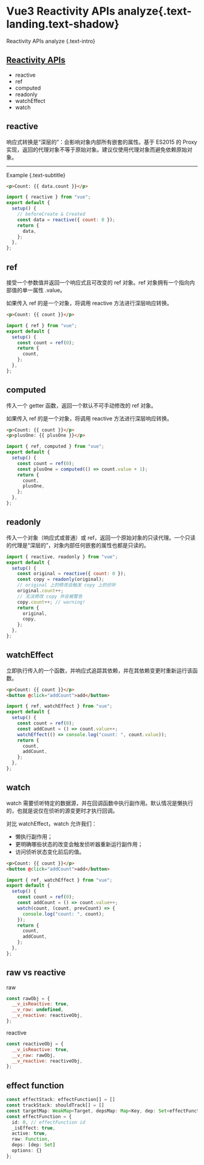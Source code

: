 # Vue3 Reactivity APIs analyze{.text-landing.text-shadow}

Reactivity APIs analyze {.text-intro}

## [Reactivity APIs](https://composition-api.vuejs.org/api.html#reactivity-apis)

- reactive
- ref
- computed
- readonly
- watchEffect
- watch

## reactive

响应式转换是“深层的”：会影响对象内部所有嵌套的属性。基于 ES2015 的 Proxy 实现，返回的代理对象不等于原始对象。建议仅使用代理对象而避免依赖原始对象。

---

Example {.text-subtitle}

```html
<p>Count: {{ data.count }}</p>
```

```js
import { reactive } from "vue";
export default {
  setup() {
    // beforeCreate & Created
    const data = reactive({ count: 0 });
    return {
      data,
    };
  },
};
```

## ref

接受一个参数值并返回一个响应式且可改变的 ref 对象。ref 对象拥有一个指向内部值的单一属性 .value。

如果传入 ref 的是一个对象，将调用 reactive 方法进行深层响应转换。

```html
<p>Count: {{ count }}</p>
```

```js
import { ref } from "vue";
export default {
  setup() {
    const count = ref(0);
    return {
      count,
    };
  },
};
```

## computed

传入一个 getter 函数，返回一个默认不可手动修改的 ref 对象。

如果传入 ref 的是一个对象，将调用 reactive 方法进行深层响应转换。

```html
<p>Count: {{ count }}</p>
<p>plusOne: {{ plusOne }}</p>
```

```js
import { ref, computed } from "vue";
export default {
  setup() {
    const count = ref(0);
    const plusOne = computed(() => count.value + 1);
    return {
      count,
      plusOne,
    };
  },
};
```

## readonly

传入一个对象（响应式或普通）或 ref，返回一个原始对象的只读代理。一个只读的代理是“深层的”，对象内部任何嵌套的属性也都是只读的。

```js
import { reactive, readonly } from "vue";
export default {
  setup() {
    const original = reactive({ count: 0 });
    const copy = readonly(original);
    // original 上的修改会触发 copy 上的侦听
    original.count++;
    // 无法修改 copy 并会被警告
    copy.count++; // warning!
    return {
      original,
      copy,
    };
  },
};
```

## watchEffect

立即执行传入的一个函数，并响应式追踪其依赖，并在其依赖变更时重新运行该函数。

```html
<p>Count: {{ count }}</p>
<button @click="addCount">add</button>
```

```js
import { ref, watchEffect } from "vue";
export default {
  setup() {
    const count = ref(0);
    const addCount = () => count.value++;
    watchEffect(() => console.log("count: ", count.value));
    return {
      count,
      addCount,
    };
  },
};
```

## watch

watch 需要侦听特定的数据源，并在回调函数中执行副作用。默认情况是懒执行的，也就是说仅在侦听的源变更时才执行回调。

对比 watchEffect，watch 允许我们：

- 懒执行副作用；
- 更明确哪些状态的改变会触发侦听器重新运行副作用；
- 访问侦听状态变化前后的值。

```html
<p>Count: {{ count }}</p>
<button @click="addCount">add</button>
```

```js
import { ref, watchEffect } from "vue";
export default {
  setup() {
    const count = ref(0);
    const addCount = () => count.value++;
    watch(count, (count, prevCount) => {
      console.log("count: ", count);
    });
    return {
      count,
      addCount,
    };
  },
};
```

## raw vs reactive

raw

```js
const rawObj = {
  __v_isReactive: true,
  __v_raw: undefined,
  __v_reactive: reactiveObj,
};
```

reactive

```js
const reactiveObj = {
  __v_isReactive: true,
  __v_raw: rawObj,
  __v_reactive: reactiveObj,
};
```

## effect function

```ts
const effectStack: effectFunction[] = []
const trackStack: shouldTrack[] = []
const targetMap: WeakMap<Target, depsMap: Map<Key, dep: Set<effectFunction>>> = new WeakMap();
const effectFunction = {
  id: 0, // effectFunction id
  _isEffect: true,
  active: true,
  raw: Function,
  deps: [dep: Set]
  options: {}
};
```

